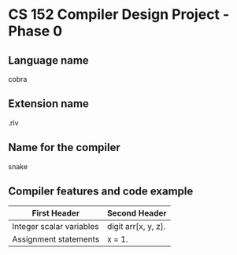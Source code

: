 # CS 152 Compiler Design Project - Phase 0
## Language name
cobra

## Extension name
.rlv

## Name for the compiler
snake

## Compiler features and code example
| First Header  | Second Header |
| ------------- | ------------- |
| Integer scalar variables | digit arr[x, y, z]. |
| Assignment statements | x = 1. |

